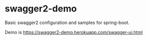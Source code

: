 # swagger2-demo
Basic swagger2 configuration and samples for spring-boot.

Demo is https://swagger2-demo.herokuapp.com/swagger-ui.html
